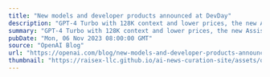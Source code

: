 ```yaml
---
title: "New models and developer products announced at DevDay"
description: "GPT-4 Turbo with 128K context and lower prices, the new Assistants API, GPT-4 Turbo with Vision, DALL·E 3 API, and more."
summary: "GPT-4 Turbo with 128K context and lower prices, the new Assistants API, GPT-4 Turbo with Vision, DALL·E 3 API, and more."
pubDate: "Mon, 06 Nov 2023 08:00:00 GMT"
source: "OpenAI Blog"
url: "https://openai.com/blog/new-models-and-developer-products-announced-at-devday"
thumbnail: "https://raisex-llc.github.io/ai-news-curation-site/assets/openai_logo.png"
---
```


